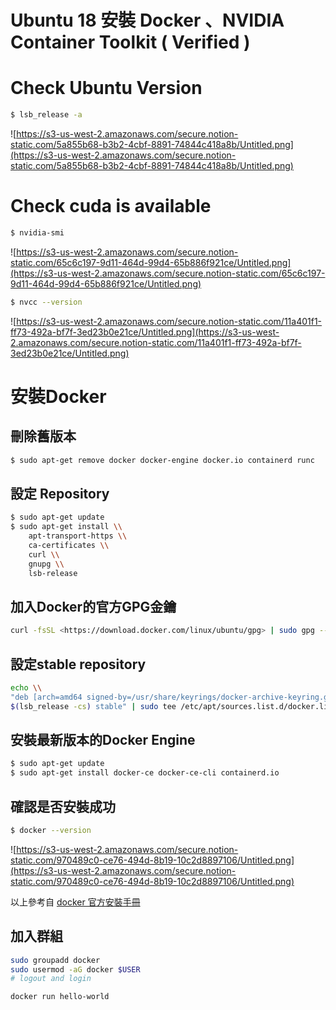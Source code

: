 # Ubuntu 18 安裝 Docker 、NVIDIA Container Toolkit ( Verified )

# Check Ubuntu Version

```bash
$ lsb_release -a 
```

![https://s3-us-west-2.amazonaws.com/secure.notion-static.com/5a855b68-b3b2-4cbf-8891-74844c418a8b/Untitled.png](https://s3-us-west-2.amazonaws.com/secure.notion-static.com/5a855b68-b3b2-4cbf-8891-74844c418a8b/Untitled.png)

# Check cuda is available

```bash
$ nvidia-smi
```

![https://s3-us-west-2.amazonaws.com/secure.notion-static.com/65c6c197-9d11-464d-99d4-65b886f921ce/Untitled.png](https://s3-us-west-2.amazonaws.com/secure.notion-static.com/65c6c197-9d11-464d-99d4-65b886f921ce/Untitled.png)

```bash
$ nvcc --version
```

![https://s3-us-west-2.amazonaws.com/secure.notion-static.com/11a401f1-ff73-492a-bf7f-3ed23b0e21ce/Untitled.png](https://s3-us-west-2.amazonaws.com/secure.notion-static.com/11a401f1-ff73-492a-bf7f-3ed23b0e21ce/Untitled.png)

# 安裝Docker

## 刪除舊版本

```bash
$ sudo apt-get remove docker docker-engine docker.io containerd runc
```

## 設定 Repository

```bash
$ sudo apt-get update
$ sudo apt-get install \\
    apt-transport-https \\
    ca-certificates \\
    curl \\
    gnupg \\
    lsb-release
```

## 加入Docker的官方GPG金鑰

```bash
curl -fsSL <https://download.docker.com/linux/ubuntu/gpg> | sudo gpg --dearmor -o /usr/share/keyrings/docker-archive-keyring.gpg
```

## 設定stable repository

```bash
echo \\
"deb [arch=amd64 signed-by=/usr/share/keyrings/docker-archive-keyring.gpg] <https://download.docker.com/linux/ubuntu> \\
$(lsb_release -cs) stable" | sudo tee /etc/apt/sources.list.d/docker.list > /dev/null
```

## 安裝最新版本的Docker Engine

```bash
$ sudo apt-get update
$ sudo apt-get install docker-ce docker-ce-cli containerd.io
```

## 確認是否安裝成功

```bash
$ docker --version
```

![https://s3-us-west-2.amazonaws.com/secure.notion-static.com/970489c0-ce76-494d-8b19-10c2d8897106/Untitled.png](https://s3-us-west-2.amazonaws.com/secure.notion-static.com/970489c0-ce76-494d-8b19-10c2d8897106/Untitled.png)

以上參考自 [docker 官方安裝手冊](https://docs.docker.com/engine/install/ubuntu/)

## 加入群組

```bash
sudo groupadd docker
sudo usermod -aG docker $USER
# logout and login

docker run hello-world
```